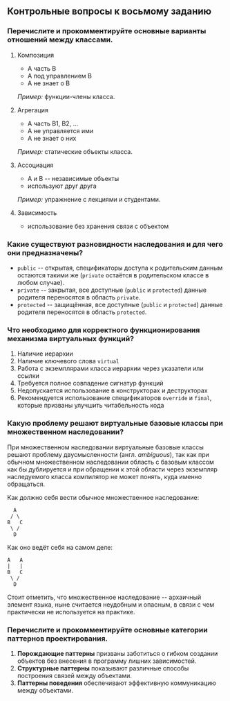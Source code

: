 ## Контрольные вопросы к восьмому заданию
### Перечислите и прокомментируйте основные варианты отношений между классами.

1. Композиция
   - A часть B
   - A под управлением B
   - A не знает о B
   
   *Пример:* функции-члены класса.
2. Агрегация
   - A часть B1, B2, ...
   - A не управляется ими
   - A не знает о них
   
   *Пример:* статические объекты класса.
3. Ассоциация
   - A и B -- независимые объекты
   - используют друг друга
   
   *Пример:* упражнение с лекциями и студентами.
4. Зависимость
   - использование без хранения связи с объектом

### Какие существуют разновидности наследования и для чего они предназначены?

- `public` -- открытая, спецификаторы доступа к родительским данным остаются такими же (`private` остаётся в родительском классе в любом случае).
- `private` -- закрытая, все доступные (`public` и `protected`) данные родителя переносятся в область `private`.
- `protected` -- защищённая, все доступные (`public` и `protected`) данные родителя переносятся в область `protected`.

### Что необходимо для корректного функционирования механизма виртуальных функций?

1. Наличие иерархии
2. Наличие ключевого слова `virtual`
3. Работа с экземплярами класса иерархии через указатели или ссылки
4. Требуется полное совпадение сигнатур функций
5. Недопускается использование в конструкторах и деструкторах
6. Рекомендуется использование спецификаторов `override` и `final`, которые призваны улучшить читабельность кода

### Какую проблему решают виртуальные базовые классы при множественном наследовании?

При множественном наследовании виртуальные базовые классы решают проблему двусмысленности (англ. *ambiguous*), так как при обычном множественном наследовании область с базовым классом как бы дублируется и при обращении к этой области через экземпляр наследуемого класса компилятор не может понять, куда именно обращаться.

Как должно себя вести обычное множественное наследование:
```
  A
 / \
B   C
 \ /
  D
```

Как оно ведёт себя на самом деле:
```
A   A
|   |
B   C
 \ /
  D
```

Стоит отметить, что множественное наследование -- архаичный элемент языка, ныне считается неудобным и опасным, в связи с чем практически не используется на практике.

### Перечислите и прокомментируйте основные категории паттернов проектирования.

1. **Порождающие паттерны** призваны заботиться о гибком создании объектов без внесения в программу лишних зависимостей.
2. **Структурные паттерны** показывают различные способы построения связей между объектами.
3. **Паттерны поведения** обеспечивают эффективную коммуникацию между объектами.
